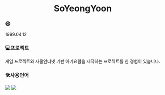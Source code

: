 <h1 align="center"> SoYeongYoon</h1>

<h3>😄</h3>
1999.04.12

<h3>💻프로젝트</h3>
게임 프로젝트와 사물인터넷 기반 아기요람을 제작하는 프로젝트를 한 경험이 있습니다.

<h3>🛠사용언어</h3>
<div>
<img src="https://img.shields.io/badge/Java-007396.svg?style=flat-square&logo=Java&logoColor=white"/>
<img src="https://img.shields.io/badge/C#-512BD4.svg?style=flat-square&logo=Csharp&logoColor=white"/>
</div>
